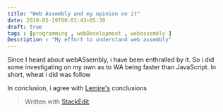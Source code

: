 ```yaml
---
title: "Web Assembly and my opinion on it"
date: 2019-05-19T00:01:43+05:30
draft: true
tags : [programming , webDevelopment , webassembly ]
Description : "My effort to understand web assembly"
---
```

Since I heard about webASsembly, i have been enthralled by it. So i did some investigating on my own as to WA being faster than JavaScript. 
In short, wheat i did was follow 

In conclusion, i agree with [Lemire's](https://lemire.me/blog/2018/10/23/is-webassembly-faster-than-javascript/) conclusions
> Written with [StackEdit](https://stackedit.io/).
<!--stackedit_data:
eyJoaXN0b3J5IjpbMjEwNTE2NDc1MSwtODY5NzUyODgwXX0=
-->